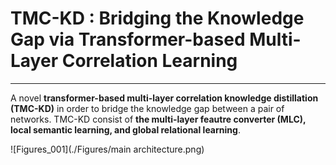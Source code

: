 # TMC-KD : Bridging the Knowledge Gap via Transformer-based Multi-Layer Correlation Learning
-------------
A novel **transformer-based multi-layer correlation knowledge distillation (TMC-KD)** in order to bridge the knowledge gap between a pair of networks.
TMC-KD consist of **the multi-layer feautre converter (MLC), local semantic learning, and global relational learning**. 

![Figures_001](./Figures/main architecture.png)
